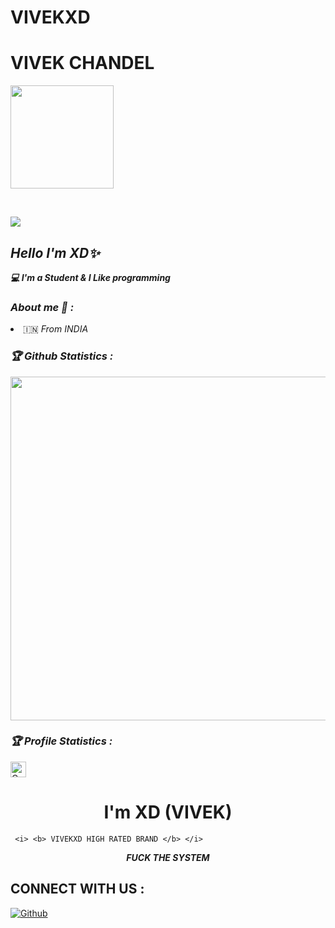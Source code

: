 # VIVEKXD
# VIVEK CHANDEL
<p align="center"><a href="https://github.com/MRVIVEK-CODER">

<img height="165" src="https://github-readme-stats.vercel.app/api?username=MRVIVEK-CODER&show_icons=true&include_all_commits=true&theme=react&cache_seconds=3200&hide_border=true" /></a>

&nbsp;&nbsp;&nbsp;

<a href="https://github.com/MRVIVEK-CODER"><img src="https://github-readme-stats.vercel.app/api/top-langs/?username=MRVIVEK-CODER&layout=compact&theme=react&hide_border=true" />

</a></p>

<h2><b><i>Hello I'm XD✨</i></b></h2>

<b><i>💻 I'm a Student & I Like programming</i></b>

<h3><b><i> About me 🧠 :</i></b></h3>

<li> 🇮🇳 <i> From INDIA  </i></li>

<h3><b><i>🏆 Github Statistics :</i></b></h3>

<a href="https://github.com/MRVIVEK-CODER"><img width=550 src="https://github-profile-trophy.vercel.app/?username=MRVIVEK-CODER&theme=dracula&no-frame=true&title=Followers,Stars,Commit,Repository,Issues"/></a>

<h3><b><i>🏆 Profile Statistics :</i></b></h3>

<a href="https://github.com/MRVIVEK-CODER"><img height="25" title="Counter" src="https://komarev.com/ghpvc/?username=SOMI-BRAND&color=blueviolet&style=flat-square"></a>
<h1 align="center"> I'm XD (VIVEK)</h1>
<p align="center">
     
     <i> <b> VIVEKXD HIGH RATED BRAND </b> </i>
</p>

<p align="center">
<i> <b> FUCK THE SYSTEM </b> </i>
</p>


## CONNECT WITH US :


<a href="https://github.com/MRVIVEK-CODER"><img title="Github" src="https://img.shields.io/badge/MRVIVEK-CODER-brightgreen?style=for-the-badge&logo=github"></a>

